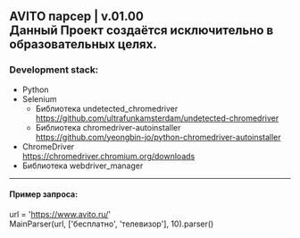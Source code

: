 AVITO парсер | v.01.00 \
Данный Проект создаётся исключительно в образовательных целях.
---
### Development stack:
+ Python
+ Selenium
  + Библиотека undetected_chromedriver
    https://github.com/ultrafunkamsterdam/undetected-chromedriver
  + Библиотека chromedriver-autoinstaller 
    https://github.com/yeongbin-jo/python-chromedriver-autoinstaller
+ ChromeDriver\
  https://chromedriver.chromium.org/downloads
+ Библиотека webdriver_manager 
---

#### Пример запроса:
url = 'https://www.avito.ru/'  
MainParser(url, ['бесплатно', 'телевизор'], 10).parser()
